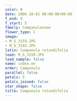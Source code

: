 ```yaml
---
color: B
date: 2006-10-01 00:00:00+00:00
f_end: 9
f_start: 5
family: Campanulaceae
flower_type: C
image:
- M_G_3159.JPG
- M_G_3193.JPG
latin: Campanula rotundifolia
lead: M_G_3159.JPG
lead_sample: false
name: index.en
order: Campanula
parallel: false
petals: 5
petals_joined: false
star_shape: false
title: Campanula rotundifolia
---
```

